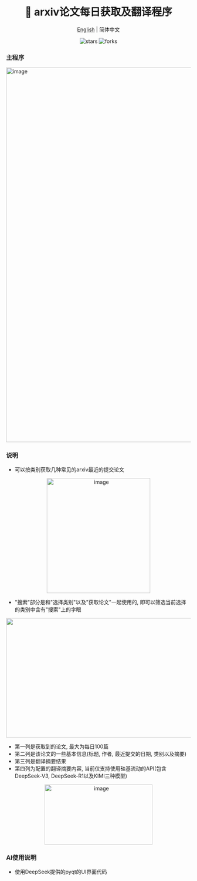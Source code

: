 <div align="center">
  <h1>📕 arxiv论文每日获取及翻译程序</h1>
  <div>
    <a href="https://github.com/Kamio-Misuzu/arxiv_daily_ts/tree/main">English</a> | 
    <a >简体中文</a> 
  </div>
  <p>
    <img src="https://img.shields.io/github/stars/Kamio-Misuzu/arxiv_daily_ts?style=social" alt="stars">
    <img src="https://img.shields.io/github/forks/Kamio-Misuzu/arxiv_daily_ts?style=social" alt="forks">
  </p>
</div>


### 主程序
<img width="1920" height="1020" alt="image" src="https://github.com/user-attachments/assets/5b68158c-0c63-4ee4-861d-50bd19cfb5ce" />


### 说明
- 可以按类别获取几种常见的arxiv最近的提交论文
<div align="center">
<img width="282" height="313" alt="image" src="https://github.com/user-attachments/assets/fc4ae6d7-27fd-42ca-b154-bf01f244946b" />
</div>

- "搜索"部分是和"选择类别"以及"获取论文"一起使用的, 即可以筛选当前选择的类别中含有"搜索"上的字眼

<div align="center">
<img width="1889" height="325" alt="image" src="https://github.com/user-attachments/assets/b813f15e-6724-4c11-8485-0552addcaa7a" />
</div>

- 第一列是获取到的论文, 最大为每日100篇
- 第二列是该论文的一些基本信息(标题, 作者, 最近提交的日期, 类别以及摘要)
- 第三列是翻译摘要结果
- 第四列为配置的翻译摘要内容, 当前仅支持使用硅基流动的API(包含DeepSeek-V3, DeepSeek-R1以及KIMI三种模型)

<div align="center">
<img width="294" height="164" alt="image" src="https://github.com/user-attachments/assets/f840a57e-8ca6-41c8-9ad6-d5ce59878579" />
</div>

### AI使用说明
- 使用DeepSeek提供的pyqt的UI界面代码
